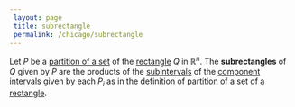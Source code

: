 ```yaml
---
 layout: page
 title: subrectangle
 permalink: /chicago/subrectangle
---
```

Let $P$ be a [partition of a set](https://mathgloss.github.io/MathGloss/partition_of_a_set) of the [rectangle](https://mathgloss.github.io/MathGloss/rectangle) $Q$ in $\mathbb R^n$. The **subrectangles** of $Q$ given by $P$ are the products of the [subintervals](https://mathgloss.github.io/MathGloss/subinterval) of the [component intervals](https://mathgloss.github.io/MathGloss/component_interval) given by each $P_i$ as in the definition of [partition of a set](https://mathgloss.github.io/MathGloss/partition_of_a_set) of a [rectangle](https://mathgloss.github.io/MathGloss/rectangle).